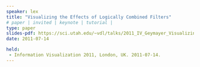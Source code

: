 ```yaml
---
speaker: lex
title: "Visualizing the Effects of Logically Combined Filters"
# paper | invited | keynote | tutorial |
type: paper
slides-pdf: https://sci.utah.edu/~vdl/talks/2011_IV_Geymayer_VisualizingEffectsOfLogicallyCombinedFilters_slides.pdf
date: 2011-07-14

held:  
 - Information Visualization 2011, London, UK. 2011-07-14.
---
```






